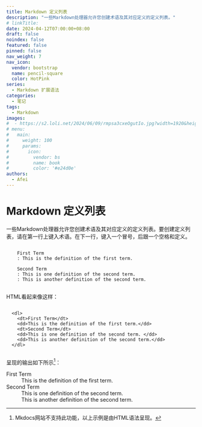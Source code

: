```yaml
---
title: Markdown 定义列表
description: "一些Markdown处理器允许您创建术语及其对应定义的定义列表。"
# linkTitle:
date: 2024-04-12T07:00:00+08:00
draft: false
noindex: false
featured: false
pinned: false
nav_weight: 7
nav_icon:
  vendor: bootstrap
  name: pencil-square
  color: HotPink
series:
  - Markdown 扩展语法
categories:
  - 笔记
tags:
  - Markdown
images:
#  - https://s2.loli.net/2024/06/09/rmpsa3cxeOgutIo.jpg?width=1920&height=1440
# menu:
#   main:
#     weight: 100
#     params:
#       icon:
#         vendor: bs
#         name: book
#         color: '#e24d0e'
authors:
  - Afei
---
```


# Markdown 定义列表
一些Markdown处理器允许您创建术语及其对应定义的定义列表。要创建定义列表，请在第一行上键入术语。在下一行，键入一个冒号，后跟一个空格和定义。
```

	First Term
	: This is the definition of the first term.

	Second Term
	: This is one definition of the second term.
	: This is another definition of the second term.


```
HTML看起来像这样：
```

  <dl>
    <dt>First Term</dt>
    <dd>This is the definition of the first term.</dd>
    <dt>Second Term</dt>
    <dd>This is one definition of the second term. </dd>
    <dd>This is another definition of the second term.</dd>
  </dl>


```
呈现的输出如下所示[^1]：

<dl>
  <dt>First Term</dt>
  <dd>This is the definition of the first term.</dd>
  <dt>Second Term</dt>
  <dd>This is one definition of the second term. </dd>
  <dd>This is another definition of the second term.</dd>
</dl>

[^1]: Mkdocs网站不支持此功能，以上示例是由HTML语法呈现。